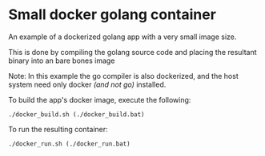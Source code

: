 # Small docker golang container

An example of a dockerized golang app with a very small image size.

This is done by compiling the golang source code and placing the resultant binary into an bare bones image

Note: In this example the go compiler is also dockerized, and the host system need only docker _(and not go)_ installed.

To build the app's docker image, execute the following:

```
./docker_build.sh (./docker_build.bat)
```

To run the resulting container:
```
./docker_run.sh (./docker_run.bat)
```